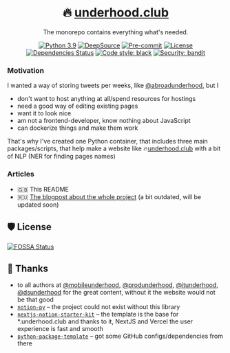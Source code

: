 <div align="center">

# 🔥 [underhood.club](https://underhood.club/)

The monorepo contains everything what's needed.

[![Python 3.9](https://img.shields.io/badge/python-3.9-blue.svg)](https://www.python.org/downloads/release/python-380/)
[![DeepSource](https://deepsource.io/gh/tiulpin/underhood.club.svg/?label=active+issues&token=O2vpl_Y605V0lrWbaTTOTNTh)](https://deepsource.io/gh/tiulpin/underhood.club/?ref=repository-badge)
[![Pre-commit](https://img.shields.io/badge/pre--commit-enabled-brightgreen?logo=pre-commit&logoColor=white)](https://github.com/tiulpin/overhood/blob/master/.pre-commit-config.yaml)
[![License](https://img.shields.io/github/license/tiulpin/underhood.club)](https://github.com/tiulpin/underhood.club/blob/main/LICENSE)
[![Dependencies Status](https://img.shields.io/badge/dependencies-up%20to%20date-brightgreen.svg)](https://github.com/tiulpin/overhood/pulls?utf8=%E2%9C%93&q=is%3Apr%20author%3Aapp%2Fdependabot)
[![Code style: black](https://img.shields.io/badge/code%20style-black-000000.svg)](https://github.com/psf/black)
[![Security: bandit](https://img.shields.io/badge/security-bandit-green.svg)](https://github.com/PyCQA/bandit)

</div>

### Motivation

I wanted a way of storing tweets per weeks, like [@abroadunderhood](http://abroadunderhood.ru), but I
- don't want to host anything at all/spend resources for hostings
- need a good way of editing existing pages
- want it to look nice
- am not a frontend-developer, know nothing about JavaScript
- can dockerize things and make them work

That's why I've created one Python container, that includes three main packages/scripts, that help make a website like 🔥[underhood.club](https://underhood.club/) with a bit of NLP (NER for finding pages names)

### Articles

- 🇬🇧 This README 
- 🇷🇺 [The blogpost about the whole project](https://vas3k.club/project/4060/) (a bit outdated, will be updated soon)

## 🛡 License

[![FOSSA Status](https://app.fossa.com/api/projects/git%2Bgithub.com%2Ftiulpin%2Funderhood.club.svg?type=large)](https://app.fossa.com/projects/git%2Bgithub.com%2Ftiulpin%2Funderhood.club?ref=badge_large)

## 🙏 Thanks
- to all authors at [@mobileunderhood](https://twitter.com/mobileunderhood), [@produnderhood](https://twitter.com/produnderhood), [@itunderhood](https://twitter.com/iunderhood), [@dsunderhood](https://twitter.com/dsunderhood) for the great content, without it the website would not be that good
- [`notion-py`](http://github.com/jamalex/notion-py/) – the project could not exist without this library
- [`nextjs-notion-starter-kit`](https://github.com/transitive-bullshit/nextjs-notion-starter-kit) – the template is the base for *.underhood.club and thanks to it, NextJS and Vercel the user experience is fast and smooth
- [`python-package-template`](https://github.com/TezRomacH/python-package-template) – got some GitHub configs/dependencies from there
